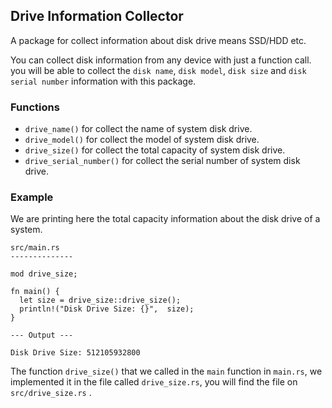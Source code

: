 ## Drive Information Collector
A package for collect information about disk drive means SSD/HDD etc.

You can collect disk information from any device with just a function call. you will be able to collect the `disk name`, `disk model`, `disk size` and `disk serial number` information with this package.

### **Functions**

- `drive_name()` for collect the name of system disk drive.
- `drive_model()` for collect the model of system disk drive.
- `drive_size()` for collect the total capacity of system disk drive.
- `drive_serial_number()` for collect the serial number of system disk drive.

### **Example**
We are printing here the total capacity information about the disk drive of a system.


```
src/main.rs
--------------

mod drive_size;

fn main() {
  let size = drive_size::drive_size();
  println!("Disk Drive Size: {}",  size);
}
```
```
--- Output ---

Disk Drive Size: 512105932800 
```

The function `drive_size()` that we called in the `main` function in `main.rs`, we implemented it in the file called `drive_size.rs`, you will find the file on `src/drive_size.rs` .
